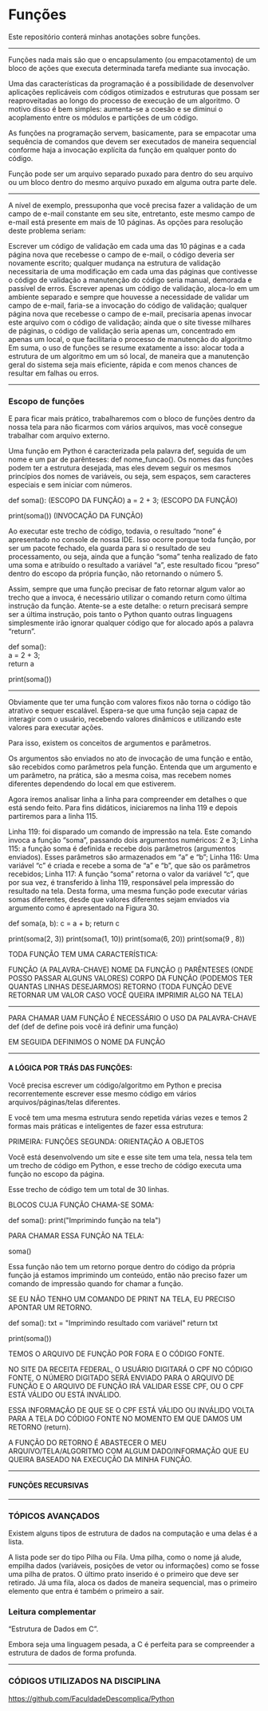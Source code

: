 # Funções

Este repositório conterá minhas anotações sobre funções.

---

Funções nada mais são que o encapsulamento (ou empacotamento) de um bloco de ações que executa determinada tarefa mediante sua invocação. 

Uma das características da programação é a possibilidade de desenvolver aplicações replicáveis com códigos otimizados e estruturas que possam ser reaproveitadas ao longo do processo de execução de um algoritmo. O motivo disso é bem simples: aumenta-se a coesão e se diminui o acoplamento entre os módulos e partições de um código.

As funções na programação servem, basicamente, para se empacotar uma sequência de comandos que devem ser executados de maneira sequencial conforme haja a invocação explícita da função em qualquer ponto do código.

Função pode ser um arquivo separado puxado para dentro do seu arquivo ou um bloco dentro do mesmo arquivo puxado em alguma outra parte dele.

---

A nível de exemplo, pressuponha que você precisa fazer a validação de um campo de e-mail constante em seu site, entretanto, este mesmo campo de e-mail está presente em mais de 10 páginas. As opções para resolução deste problema seriam:

Escrever um código de validação em cada uma das 10 páginas e
a cada página nova que recebesse o campo de e-mail, o código deveria ser novamente escrito;
qualquer mudança na estrutura de validação necessitaria de uma modificação em cada uma das páginas que contivesse o código de validação
a manutenção do código seria manual, demorada e passível de erros.
Escrever apenas um código de validação, aloca-lo em um ambiente separado e
sempre que houvesse a necessidade de validar um campo de e-mail, faria-se a invocação do código de validação;
qualquer página nova que recebesse o campo de e-mail, precisaria apenas invocar este arquivo com o código de validação;
ainda que o site tivesse milhares de páginas, o código de validação seria apenas um, concentrado em apenas um local, o que facilitaria o processo de manutenção do algoritmo
Em suma, o uso de funções se resume exatamente a isso: alocar toda a estrutura de um algoritmo em um só local, de maneira que a manutenção geral do sistema seja mais eficiente, rápida e com menos chances de resultar em falhas ou erros.

---

### Escopo de funções

E para ficar mais prático, trabalharemos com o bloco de funções dentro da nossa tela para não ficarmos com vários arquivos, mas você consegue trabalhar com arquivo externo.

Uma função em Python é caracterizada pela palavra def, seguida de um nome e um par de parênteses: def nome_funcao(). Os nomes das funções podem ter a estrutura desejada, mas eles devem seguir os mesmos princípios dos nomes de variáveis, ou seja, sem espaços, sem caracteres especiais e sem iniciar com números.

def soma():          (ESCOPO DA FUNÇÃO)
    a = 2 + 3;       (ESCOPO DA FUNÇÃO)

print(soma())        (INVOCAÇÃO DA FUNÇÃO)

Ao executar este trecho de código, todavia, o resultado “none” é apresentado no console de nossa IDE. Isso ocorre porque toda função, por ser um pacote fechado, ela guarda para si o resultado de seu processamento, ou seja, ainda que a função “soma” tenha realizado de fato uma soma e atribuído o resultado a variável “a”, este resultado ficou “preso” dentro do escopo da própria função, não retornando o número 5.

Assim, sempre que uma função precisar de fato retornar algum valor ao trecho que a invoca, é necessário utilizar o comando return como última instrução da função. Atente-se a este detalhe: o return precisará sempre ser a última instrução, pois tanto o Python quanto outras linguagens simplesmente irão ignorar qualquer código que for alocado após a palavra “return”.

def soma():        
    a = 2 + 3;       
    return a

print(soma()) 

---

Obviamente que ter uma função com valores fixos não torna o código tão atrativo e sequer escalável. Espera-se que uma função seja capaz de interagir com o usuário, recebendo valores dinâmicos e utilizando este valores para executar ações.

Para isso, existem os conceitos de argumentos e parâmetros.

Os argumentos são enviados no ato de invocação de uma função e então, são recebidos como parâmetros pela função. Entenda que um argumento e um parâmetro, na prática, são a mesma coisa, mas recebem nomes diferentes dependendo do local em que estiverem.

Agora iremos analisar linha a linha para compreender em detalhes o que está sendo feito. Para fins didáticos, iniciaremos na linha 119 e depois partiremos para a linha 115.

Linha 119: foi disparado um comando de impressão na tela. Este comando invoca a função “soma”, passando dois argumentos numéricos: 2 e 3;
Linha 115: a função soma é definida e recebe dois parâmetros (argumentos enviados). Esses parâmetros são armazenados em “a” e “b”;
Linha 116: Uma variável “c” é criada e recebe a soma de “a” e “b”, que são os parâmetros recebidos;
Linha 117: A função “soma” retorna o valor da variável “c”, que por sua vez, é transferido à linha 119, responsável pela impressão do resultado na tela.
Desta forma, uma mesma função pode executar várias somas diferentes, desde que valores diferentes sejam enviados via argumento como é apresentado na Figura 30.

def soma(a, b):
    c = a + b;
    return c

print(soma(2, 3))
print(soma(1, 10))
print(soma(6, 20))
print(soma(9 , 8))

TODA FUNÇÃO TEM UMA CARACTERÍSTICA:

FUNÇÃO (A PALAVRA-CHAVE)
NOME DA FUNÇÃO
() PARÊNTESES (ONDE POSSO PASSAR ALGUNS VALORES)
CORPO DA FUNÇÃO (PODEMOS TER QUANTAS LINHAS DESEJARMOS)
RETORNO (TODA FUNÇÃO DEVE RETORNAR UM VALOR CASO VOCÊ QUEIRA IMPRIMIR ALGO NA TELA)

---

PARA CHAMAR UAM FUNÇÃO É NECESSÁRIO O USO DA PALAVRA-CHAVE def (def de define pois você irá definir uma função)

EM SEGUIDA DEFINIMOS O NOME DA FUNÇÃO

---

#### A LÓGICA POR TRÁS DAS FUNÇÕES:

Você precisa escrever um código/algoritmo em Python e precisa recorrentemente escrever esse mesmo código em vários arquivos/páginas/telas diferentes.

E você tem uma mesma estrutura sendo repetida várias vezes e temos 2 formas mais práticas e inteligentes de fazer essa estrutura:

PRIMEIRA: FUNÇÕES
SEGUNDA: ORIENTAÇÃO A OBJETOS

Você está desenvolvendo um site e esse site tem uma tela, nessa tela tem um trecho de código em Python, e esse trecho de código executa uma função no escopo da página.

Esse trecho de código tem um total de 30 linhas.

BLOCOS CUJA FUNÇÃO CHAMA-SE SOMA:

def soma():
   print("Imprimindo função na tela")

PARA CHAMAR ESSA FUNÇÃO NA TELA:

soma()

Essa função não tem um retorno porque dentro do código da própria função já estamos imprimindo um conteúdo, então não preciso fazer um comando de impressão quando for chamar a função.

SE EU NÃO TENHO UM COMANDO DE PRINT NA TELA, EU PRECISO APONTAR UM RETORNO.

def soma():
    txt = "Imprimindo resultado com variável"
    return txt

print(soma())

TEMOS O ARQUIVO DE FUNÇÃO POR FORA E O CÓDIGO FONTE.

NO SITE DA RECEITA FEDERAL, O USUÁRIO DIGITARÁ O CPF NO CÓDIGO FONTE, O NÚMERO DIGITADO SERÁ ENVIADO PARA O ARQUIVO DE FUNÇÃO E O ARQUIVO DE FUNÇÃO IRÁ VALIDAR ESSE CPF, OU O CPF ESTÁ VÁLIDO OU ESTÁ INVÁLIDO.

ESSA INFORMAÇÃO DE QUE SE O CPF ESTÁ VÁLIDO OU INVÁLIDO VOLTA PARA A TELA DO CÓDIGO FONTE NO MOMENTO EM QUE DAMOS UM RETORNO (return).

A FUNÇÃO DO RETORNO É ABASTECER O MEU ARQUIVO/TELA/ALGORITMO COM ALGUM DADO/INFORMAÇÃO QUE EU QUEIRA BASEADO NA EXECUÇÃO DA MINHA FUNÇÃO.

---

#### FUNÇÕES RECURSIVAS

---

### TÓPICOS AVANÇADOS

Existem alguns tipos de estrutura de dados na computação e uma delas é a lista.

A lista pode ser do tipo Pilha ou Fila. Uma pilha, como o nome já alude, empilha dados (variáveis, posições de vetor ou informações) como se fosse uma pilha de pratos. O último prato inserido é o primeiro que deve ser retirado. Já uma fila, aloca os dados de maneira sequencial, mas o primeiro elemento que entra é também o primeiro a sair.

### Leitura complementar

“Estrutura de Dados em C”.

 Embora seja uma linguagem pesada, a C é perfeita para se compreender a estrutura de dados de forma profunda.

 ---

 ### CÓDIGOS UTILIZADOS NA DISCIPLINA

 https://github.com/FaculdadeDescomplica/Python













